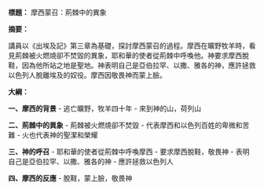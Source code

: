 **標題：** 摩西蒙召：荊棘中的異象

**摘要：**

講員以《出埃及記》第三章為基礎，探討摩西蒙召的過程。摩西在曠野牧羊時，看見荊棘被火燃燒卻不焚毀的異象，耶和華的使者從荊棘中呼喚他。神要求摩西脫鞋，因為他所站之地是聖地。神表明自己是亞伯拉罕、以撒、雅各的神，應許拯救以色列人脫離埃及的奴役。摩西因敬畏神而蒙上臉。

**大綱：**

**一、摩西的背景**
    - 逃亡曠野，牧羊四十年
    - 來到神的山，荷列山

**二、荊棘中的異象**
    - 荊棘被火燃燒卻不焚毀
    - 代表摩西和以色列百姓的卑微和苦難
    - 火也代表神的聖潔和榮耀

**三、神的呼召**
    - 耶和華的使者從荊棘中呼喚摩西
    - 要求摩西脫鞋，敬畏神
    - 表明自己是亞伯拉罕、以撒、雅各的神
    - 應許拯救以色列人

**四、摩西的反應**
    - 脫鞋，蒙上臉，敬畏神